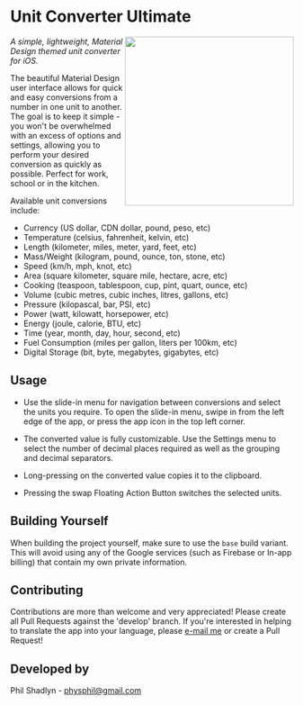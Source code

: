 Unit Converter Ultimate
=======================

<img src="screens/temp1.png" width="300" align="right">

*A simple, lightweight, Material Design themed unit converter for iOS.*

The beautiful Material Design user interface allows for quick and easy conversions from a number in one unit to another. The goal is to keep it simple - you won't be overwhelmed with an excess of options and settings, allowing you to perform your desired conversion as quickly as possible. Perfect for work, school or in the kitchen.

Available unit conversions include:
- Currency (US dollar, CDN dollar, pound, peso, etc)
- Temperature (celsius, fahrenheit, kelvin, etc)
- Length (kilometer, miles, meter, yard, feet, etc)
- Mass/Weight (kilogram, pound, ounce, ton, stone, etc)
- Speed (km/h, mph, knot, etc)
- Area (square kilometer, square mile, hectare, acre, etc)
- Cooking (teaspoon, tablespoon, cup, pint, quart, ounce, etc)
- Volume (cubic metres, cubic inches, litres, gallons, etc)
- Pressure (kilopascal, bar, PSI, etc)
- Power (watt, kilowatt, horsepower, etc)
- Energy (joule, calorie, BTU, etc)
- Time (year, month, day, hour, second, etc)
- Fuel Consumption (miles per gallon, liters per 100km, etc)
- Digital Storage (bit, byte, megabytes, gigabytes, etc)

Usage
------
- Use the slide-in menu for navigation between conversions and select the units you require. To open the slide-in menu, swipe in from the left edge of the app, or press the app icon in the top left corner.

- The converted value is fully customizable. Use the Settings menu to select the number of decimal places required as well as the grouping and decimal separators.

- Long-pressing on the converted value copies it to the clipboard.

- Pressing the swap Floating Action Button switches the selected units.

Building Yourself
-----------------
When building the project yourself, make sure to use the `base` build variant.  This will avoid using any of the Google services (such as Firebase or In-app billing) that contain my own private information.

Contributing
------------
Contributions are more than welcome and very appreciated!  Please create all Pull Requests against the 'develop' branch.  If you're interested in helping to translate the app into your language, please [e-mail me](mailto:physphil@gmail.com) or create a Pull Request!

Developed by
------------
Phil Shadlyn - physphil@gmail.com

